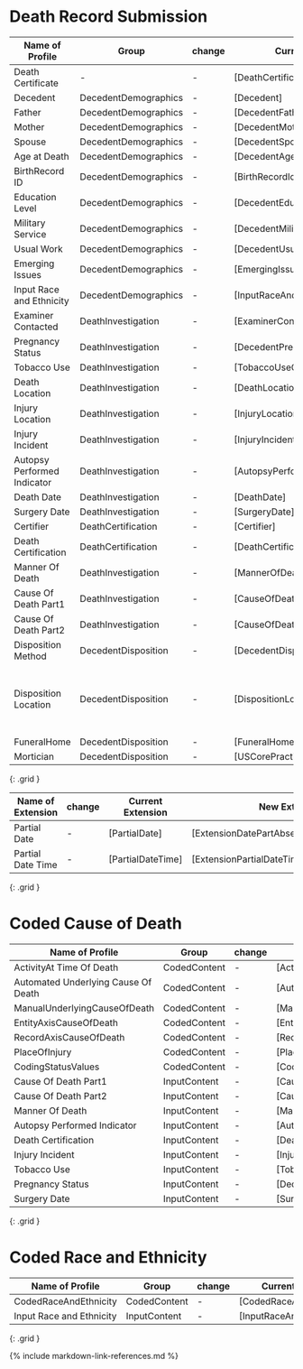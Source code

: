 # Death Record Submission



| Name of Profile  | Group | change  |  Current Profile   | New Profile  | Comment |
| ------------- | ----- | ------- | ------------------ | ------------ | ----- | 
|Death Certificate |   -  |    -    | [DeathCertificate] |     -         |   -      |
|Decedent |   DecedentDemographics  |    -    | [Decedent] |       -       |    -     |
|Father |     DecedentDemographics    |    -    | [DecedentFather] |       -       |    -     |
|Mother |     DecedentDemographics    |    -    | [DecedentMother] |       -       |    -     |
|Spouse |     DecedentDemographics    |    -    | [DecedentSpouse] |       -       |    -     |
|Age at Death |     DecedentDemographics    |    -    | [DecedentAge] |       -       |    -     |
|BirthRecord ID |     DecedentDemographics    |    -    | [BirthRecordIdentifier] |       -       |    -     |
|Education Level |     DecedentDemographics    |    -    | [DecedentEducationLevel] |       [ObservationEducationLevelVitalRecordsNew]      |    -     |
|Military Service |    DecedentDemographics    |    -    | [DecedentMilitaryService] |       -       |    -     |
|Usual Work |     DecedentDemographics   |    -    | [DecedentUsualWork] |       -       |    -     |
| Emerging Issues |     DecedentDemographics   |    -    | [EmergingIssues] |       -       |    -     |
| Input Race and Ethnicity |     DecedentDemographics    |    -    | [InputRaceAndEthnicity] |       [InputRaceAndEthnicityNew]       |    -     |
| Examiner Contacted |     DeathInvestigation    |    -    | [ExaminerContacted] |       -       |    -     |
|Pregnancy Status |     DeathInvestigation    |    -    | [DecedentPregnancyStatus] |       [ObservationDecedentPregnancyVitalRecordsNew]       |    -     |
|Tobacco Use |     DeathInvestigation    |    -    | [TobaccoUseContributedToDeath] |       [ObservationTobaccoUseContributedToDeathVitalRecords]       |    -     |
|Death Location |     DeathInvestigation   |    -    | [DeathLocation] |       -       |    -     |
|Injury Location |     DeathInvestigation   |    -    | [InjuryLocation] |       [LocationInjuryVitalRecordsNew]       |    -     |
|Injury Incident |     DeathInvestigation   |    -    | [InjuryIncident] |       [ObservationInjuryIncidentVitalRecordsNew]       |    -     |
|Autopsy Performed Indicator|     DeathInvestigation   |    -    | [AutopsyPerformedIndicator] |       -       |    -     |
|Death Date |     DeathInvestigation   |    -    | [DeathDate] |       [ObservationDeathDateVitalRecordsNew]       |    -     |
|Surgery Date |     DeathInvestigation   |    -    | [SurgeryDate] |       -       |    -     |
|Certifier |     DeathCertification   |    -    | [Certifier] |       [PractitionerVitalRecordsNew]      |    -     |
|Death Certification |     DeathCertification   |    -    | [DeathCertification] |       [ProcedureDeathCertificationVitalRecordsNew]       |    -     |
|Manner Of Death |     DeathInvestigation   |    -    | [MannerOfDeath] |       [ObservationMannerOfDeathVitalRecordsNew]       |    -     |
|Cause Of Death Part1 |     DeathInvestigation   |    -    | [CauseOfDeathPart1] |  [ObservationCauseOfDeathPart1VitalRecordsNew]            |    -     |
|Cause Of Death Part2 |     DeathInvestigation   |    -    | [CauseOfDeathPart2] |   [ObservationCauseOfDeathPart2VitalRecordsNew]           |    -     |
|Disposition Method |     DecedentDisposition   |    -    | [DecedentDispositionMethod] |    [ObservationDecedentDispositionMethodVitalRecordsNew]   |    -     |
|Disposition Location |     DecedentDisposition   |    -    | [DispositionLocation] |       |   Base on Consolidated Vital Records Location (with death, injury)?     |
|FuneralHome |     DecedentDisposition   |    -    | [FuneralHome] |        -      |    -     |
|Mortician |     DecedentDisposition   |    -    | [USCorePractitioner] |       -       |    -     |
{: .grid }


| Name of Extension  | change  |  Current Extension   | New Extension  | Comment |
| ------------------ | ------- | ------------------ | ------------ | ----- | 
|Partial Date  |    -    | [PartialDate] |    [ExtensionDatePartAbsentReasonVitalRecords]         |   -      |
|Partial Date Time  |    -    | [PartialDateTime] | [ExtensionPartialDateTimeVitalRecords]             |    -     |
{: .grid }

# Coded Cause of Death

| Name of Profile  | Group | change  |  Current Profile   | New Profile  | Comment |
| ------------- | ----- | ------- | ------------------ | ------------ | ----- | 
|ActivityAt Time Of Death|     CodedContent   |    -    | [ActivityAtTimeOfDeath] |       -       |    -     |
|Automated Underlying Cause Of Death |     CodedContent   |    -    | [AutomatedUnderlyingCauseOfDeath] |       -       |    -     |
|ManualUnderlyingCauseOfDeath |     CodedContent   |    -    | [ManualUnderlyingCauseOfDeath] |       -       |    -     |
|EntityAxisCauseOfDeath |     CodedContent   |    -    | [EntityAxisCauseOfDeath] |       -       |    -     |
|RecordAxisCauseOfDeath |     CodedContent   |    -    | [RecordAxisCauseOfDeath] |       -       |    -     |
|PlaceOfInjury |     CodedContent   |    -    | [PlaceOfInjury] |       -       |    -     |
|CodingStatusValues |     CodedContent   |    -    | [CodingStatusValues] |       -       |    -     |
|Cause Of Death Part1 |     InputContent   |    -    | [CauseOfDeathPart1] |  [ObservationCauseOfDeathPart1VitalRecordsNew]            |    -     |
|Cause Of Death Part2 |     InputContent   |    -    | [CauseOfDeathPart2] |   [ObservationCauseOfDeathPart2VitalRecordsNew]           |    -     |
|Manner Of Death |     InputContent   |    -    | [MannerOfDeath] |       [ObservationMannerOfDeathVitalRecordsNew]       |    -     |
|Autopsy Performed Indicator|     InputContent   |    -    | [AutopsyPerformedIndicator] |       -       |    -     |
|Death Certification |     InputContent   |    -    | [DeathCertification] |       [ProcedureDeathCertificationVitalRecordsNew]       |    -     |
|Injury Incident |     InputContent   |    -    | [InjuryIncident] |       [ObservationInjuryIncidentVitalRecordsNew]       |    -     |
|Tobacco Use |     InputContent    |    -    | [TobaccoUseContributedToDeath] |       [ObservationTobaccoUseContributedToDeathVitalRecords]       |    -     |
|Pregnancy Status |     InputContent    |    -    | [DecedentPregnancyStatus] |       [ObservationDecedentPregnancyVitalRecordsNew]       |    -     |
|Surgery Date |     InputContent   |    -    | [SurgeryDate] |       -       |    -     |
{: .grid }

# Coded Race and Ethnicity

| Name of Profile  | Group | change  |  Current Profile   | New Profile  | Comment |
| ------------- | ----- | ------- | ------------------ | ------------ | ----- | 
| CodedRaceAndEthnicity |     CodedContent   |    -    | [CodedRaceAndEthnicity] |      [CodedRaceAndEthnicityNew]       |    -     |
| Input Race and Ethnicity |     InputContent    |    -    | [InputRaceAndEthnicity] |       [InputRaceAndEthnicityNew]       |    -     |
{: .grid }


{% include markdown-link-references.md %}